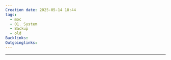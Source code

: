 ```yaml
---
Creation date: 2025-05-14 18:44
tags:
  - moc
  - 01. System
  - Backup
  - old
Backlinks:
Outgoinglinks:
---
```

---